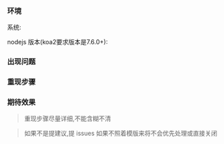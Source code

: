 ### 环境

系统:

nodejs 版本(koa2要求版本是7.6.0+):

### 出现问题

### 重现步骤

### 期待效果

> 重现步骤尽量详细,不能含糊不清

> 如果不是提建议,提 issues 如果不照着模版来将不会优先处理或直接关闭
